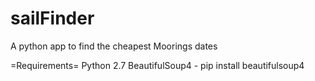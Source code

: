 # sailFinder
A python app to find the cheapest Moorings dates

=Requirements=
Python 2.7
BeautifulSoup4 - pip install beautifulsoup4

